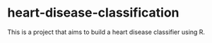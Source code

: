 # heart-disease-classification
This is a project that aims to build a heart disease classifier using R.

